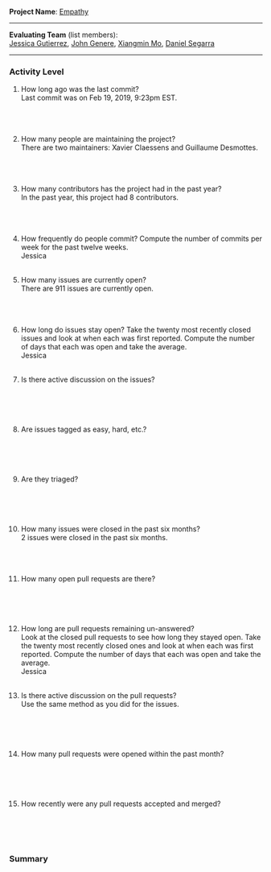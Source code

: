 **Project Name**:
[Empathy](https://gitlab.gnome.org/GNOME/empathy)

---

**Evaluating Team** (list members):  
[Jessica Gutierrez](https://github.com/Gutierrezjdr), [John Genere](https://github.com/johncgenere), [Xiangmin Mo](https://github.com/mxmsunny), [Daniel Segarra](https://github.com/DanieSegarra36)

---

### Activity Level


1. How long ago was the last commit?  
Last commit was on Feb 19, 2019, 9:23pm EST.
<br><br><br><br>

1. How many people are maintaining the project?  
There are two maintainers: Xavier Claessens and Guillaume Desmottes.
<br><br><br><br>

1. How many contributors has the project had in the past year?<br>
In the past year, this project had 8 contributors.
<br><br><br><br>

1. How frequently do people commit?
Compute the number of commits per week for the past twelve weeks.  
Jessica<br><br>

1. How many issues are currently open?  
There are 911 issues are currently open.
<br><br><br><br>

1. How long do issues stay open?
Take the twenty most recently closed issues and look at when each was first reported.
Compute the number of days that each was open and take the average.  
Jessica<br><br>

1. Is there active discussion on the issues?  
<br><br><br><br>

1. Are issues tagged as easy, hard, etc.?  
<br><br><br><br>


1. Are they triaged?  
<br><br><br><br>

1. How many issues were closed in the past six months?  
2 issues were closed in the past six months.
<br><br><br><br>

1. How many open pull requests are there?  
<br><br><br><br>

1. How long are pull requests remaining un-answered?  
Look at the closed pull requests to see how long they stayed open. Take the twenty most recently closed ones and look at when each was first reported. Compute the number of days that each was open and take the average.  
Jessica<br><br>

1. Is there active discussion on the pull requests?  
Use the same method as you did for the issues.  
<br><br><br><br>

1. How many pull requests were opened within the past month?  
<br><br><br><br>


1. How recently were any pull requests accepted and merged?  
<br><br><br><br>

### Summary

